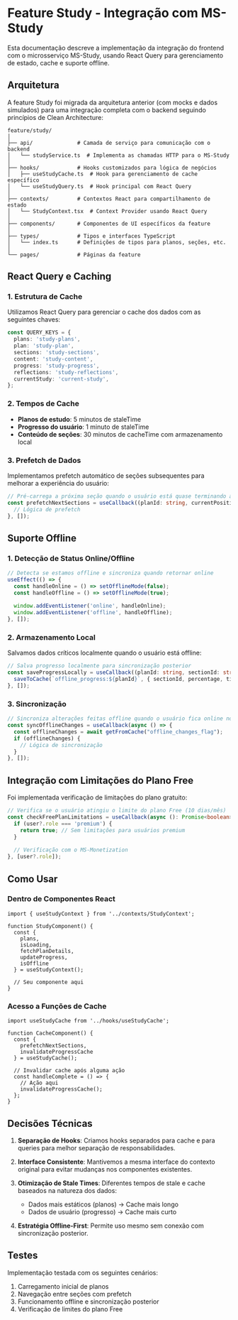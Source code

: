 # Feature Study - Integração com MS-Study

Esta documentação descreve a implementação da integração do frontend com o microsserviço MS-Study, usando React Query para gerenciamento de estado, cache e suporte offline.

## Arquitetura

A feature Study foi migrada da arquitetura anterior (com mocks e dados simulados) para uma integração completa com o backend seguindo princípios de Clean Architecture:

```
feature/study/
│
├── api/              # Camada de serviço para comunicação com o backend
│   └── studyService.ts  # Implementa as chamadas HTTP para o MS-Study
│
├── hooks/            # Hooks customizados para lógica de negócios
│   ├── useStudyCache.ts  # Hook para gerenciamento de cache específico
│   └── useStudyQuery.ts  # Hook principal com React Query
│
├── contexts/         # Contextos React para compartilhamento de estado
│   └── StudyContext.tsx  # Context Provider usando React Query
│
├── components/       # Componentes de UI específicos da feature
│
├── types/            # Tipos e interfaces TypeScript
│   └── index.ts      # Definições de tipos para planos, seções, etc.
│
└── pages/            # Páginas da feature
```

## React Query e Caching

### 1. Estrutura de Cache

Utilizamos React Query para gerenciar o cache dos dados com as seguintes chaves:

```typescript
const QUERY_KEYS = {
  plans: 'study-plans',
  plan: 'study-plan',
  sections: 'study-sections',
  content: 'study-content',
  progress: 'study-progress',
  reflections: 'study-reflections',
  currentStudy: 'current-study',
};
```

### 2. Tempos de Cache

- **Planos de estudo**: 5 minutos de staleTime
- **Progresso do usuário**: 1 minuto de staleTime
- **Conteúdo de seções**: 30 minutos de cacheTime com armazenamento local

### 3. Prefetch de Dados

Implementamos prefetch automático de seções subsequentes para melhorar a experiência do usuário:

```typescript
// Pré-carrega a próxima seção quando o usuário está quase terminando a atual
const prefetchNextSections = useCallback((planId: string, currentPosition: number) => {
  // Lógica de prefetch
}, []);
```

## Suporte Offline

### 1. Detecção de Status Online/Offline

```typescript
// Detecta se estamos offline e sincroniza quando retornar online
useEffect(() => {
  const handleOnline = () => setOfflineMode(false);
  const handleOffline = () => setOfflineMode(true);
  
  window.addEventListener('online', handleOnline);
  window.addEventListener('offline', handleOffline);
}, []);
```

### 2. Armazenamento Local

Salvamos dados críticos localmente quando o usuário está offline:

```typescript
// Salva progresso localmente para sincronização posterior
const saveProgressLocally = useCallback((planId: string, sectionId: string, percentage: number) => {
  saveToCache(`offline_progress:${planId}`, { sectionId, percentage, timestamp: Date.now() });
}, []);
```

### 3. Sincronização

```typescript
// Sincroniza alterações feitas offline quando o usuário fica online novamente
const syncOfflineChanges = useCallback(async () => {
  const offlineChanges = await getFromCache("offline_changes_flag");
  if (offlineChanges) {
    // Lógica de sincronização
  }
}, []);
```

## Integração com Limitações do Plano Free

Foi implementada verificação de limitações do plano gratuito:

```typescript
// Verifica se o usuário atingiu o limite do plano Free (10 dias/mês)
const checkFreePlanLimitations = useCallback(async (): Promise<boolean> => {
  if (user?.role === 'premium') {
    return true; // Sem limitações para usuários premium
  }
  
  // Verificação com o MS-Monetization
}, [user?.role]);
```

## Como Usar

### Dentro de Componentes React

```tsx
import { useStudyContext } from '../contexts/StudyContext';

function StudyComponent() {
  const { 
    plans, 
    isLoading, 
    fetchPlanDetails, 
    updateProgress,
    isOffline 
  } = useStudyContext();
  
  // Seu componente aqui
}
```

### Acesso a Funções de Cache

```tsx
import useStudyCache from '../hooks/useStudyCache';

function CacheComponent() {
  const { 
    prefetchNextSections,
    invalidateProgressCache
  } = useStudyCache();
  
  // Invalidar cache após alguma ação
  const handleComplete = () => {
    // Ação aqui
    invalidateProgressCache();
  };
}
```

## Decisões Técnicas

1. **Separação de Hooks**: Criamos hooks separados para cache e para queries para melhor separação de responsabilidades.

2. **Interface Consistente**: Mantivemos a mesma interface do contexto original para evitar mudanças nos componentes existentes.

3. **Otimização de Stale Times**: Diferentes tempos de stale e cache baseados na natureza dos dados:
   - Dados mais estáticos (planos) → Cache mais longo
   - Dados de usuário (progresso) → Cache mais curto

4. **Estratégia Offline-First**: Permite uso mesmo sem conexão com sincronização posterior.

## Testes

Implementação testada com os seguintes cenários:

1. Carregamento inicial de planos
2. Navegação entre seções com prefetch
3. Funcionamento offline e sincronização posterior
4. Verificação de limites do plano Free 